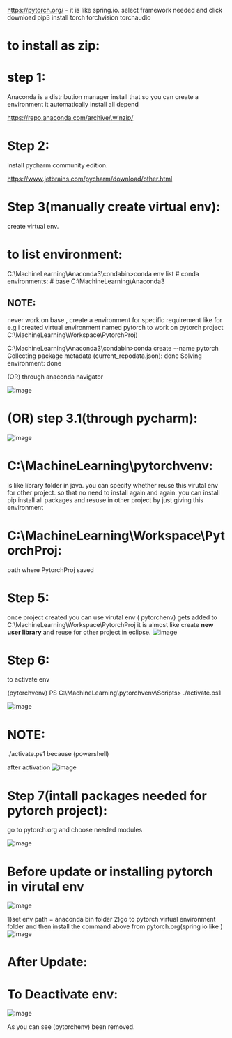 
https://pytorch.org/ - it is like spring.io. select framework needed and click download
pip3 install torch torchvision torchaudio


to install as zip:
===================

step 1:
========

 Anaconda is a distribution manager install that so you can create a environment it 
 automatically install all depend 

https://repo.anaconda.com/archive/.winzip/

Step 2:
=======

install pycharm community edition.
 
 https://www.jetbrains.com/pycharm/download/other.html

Step 3(manually create virtual env):
===================================

create virtual env.

to list environment:
=====================
C:\MachineLearning\Anaconda3\condabin>conda env list
      # conda environments:
      #
      base                     C:\MachineLearning\Anaconda3


NOTE:
-----

never work on base , create a environment for specific requirement like for e.g i created virtual environment named pytorch to
work on pytorch project C:\MachineLearning\Workspace\PytorchProj)

C:\MachineLearning\Anaconda3\condabin>conda create --name pytorch
Collecting package metadata (current_repodata.json): done
Solving environment: done


(OR) through anaconda navigator


![image](https://github.com/user-attachments/assets/8ac87c05-9d30-49b8-b65a-55c6960cd9f6)

(OR)
step 3.1(through pycharm):
=============================


![image](https://github.com/user-attachments/assets/cb5f5c24-1cc5-442d-9afb-1a0e60dc9819)


   C:\MachineLearning\pytorchvenv:
   ==============================
   
   is like library folder in java. you can specify whether reuse 
   this virutal env for other project. so that no need to install again and again.
   you can install pip install all packages and resuse in other project by just giving this environment
   
   C:\MachineLearning\Workspace\PytorchProj:
   =========================================
   path where  PytorchProj  saved

Step 5:
=======
once project created you can use virutal env ( pytorchenv) gets added to C:\MachineLearning\Workspace\PytorchProj
it is almost like create **new user library**  and reuse for other project in eclipse.
![image](https://github.com/user-attachments/assets/ea549d1f-e796-4ef5-bf30-7d066190dcf6)

Step 6:
=======
to activate env

  (pytorchvenv) PS C:\MachineLearning\pytorchvenv\Scripts> ./activate.ps1

![image](https://github.com/user-attachments/assets/f75c4af1-ee9d-49d3-bba1-f001d680dc56)

NOTE:
=====

./activate.ps1 because (powershell)

after activation
![image](https://github.com/user-attachments/assets/17ee90ed-4077-4f1f-92d8-a29199c591c6)



Step 7(intall packages needed for pytorch project):
=====================================================

go to pytorch.org and choose needed modules 

![image](https://github.com/user-attachments/assets/c6bf8f7c-e9ad-408e-9ea0-e971a9a7c18f)

Before update or installing pytorch in virutal env
==================================================

![image](https://github.com/user-attachments/assets/9448a011-d9d8-47bf-b01f-6893df7dbf04)


1)set env path = anaconda bin folder 
2)go to pytorch virtual environment folder and then install the command above from pytorch.org(spring io like )
  ![image](https://github.com/user-attachments/assets/fefd156c-6654-499c-b551-232fc81ac27d)

After Update:
=============


 
To Deactivate env:
==================


![image](https://github.com/user-attachments/assets/6fd5369a-84ce-4789-a40c-92b8e63ec845)

As you can see (pytorchenv) been removed.


